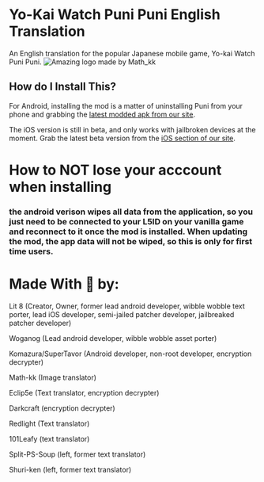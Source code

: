 
# Yo-Kai Watch Puni Puni English Translation 

An English translation for the popular Japanese mobile game, Yo-kai Watch Puni Puni.
![Amazing logo made by Math_kk](https://i.imgur.com/39kA5rB.png)

## How do I Install This?

For Android, installing the mod is a matter of uninstalling Puni from your phone and grabbing the [latest modded apk from our site](https://www.punitranslation.com/downloads/android).

The iOS version is still in beta, and only works with jailbroken devices at the moment. Grab the latest beta version from the [iOS section of our site](https://www.punitranslation.com/downloads/ios).


# How to NOT lose your acccount when installing

### the android verison wipes all data from the application, so you just need to be connected to your L5ID on your vanilla game and reconnect to it once the mod is installed. When updating the mod, the app data will not be wiped, so this is only for first time users.


# Made With 💙 by:
Lit 8 (Creator, Owner, former lead android developer, wibble wobble text porter, lead iOS developer, semi-jailed patcher developer, jailbreaked patcher developer)

Woganog (Lead android developer, wibble wobble asset porter)

Komazura/SuperTavor (Android developer, non-root developer, encryption decrypter)

Math-kk (Image translator)

Eclip5e (Text translator, encryption decrypter)

Darkcraft (encryption decrypter)

Redlight (Text translator)

101Leafy (text translator)

Split-PS-Soup (left, former text translator)

Shuri-ken (left, former text translator)

